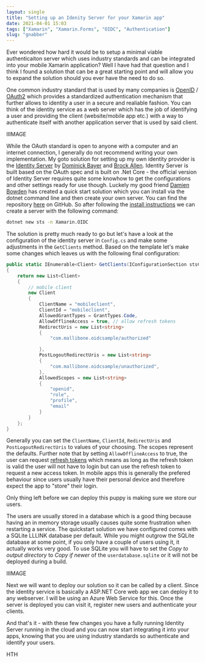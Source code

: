 ```yaml
---
layout: single
title: "Setting up an Idenity Server for your Xamarin app"
date: 2021-04-01 15:03
tags: ["Xamarin", "Xamarin.Forms", "OIDC", "Authentication"]
slug: "gnabber"
---
```




Ever wondered how hard it would be to setup a minimal viable authenticaiton server which uses industry standards and can be integrated into your mobile Xamarin application? Well I have had that question and I think I found a solution that can be a great starting point and will allow you to expand the solution should you ever have the need to do so.

One common industry standard that is used by many companies is [OpenID](https://openid.net/developers/specs/) / [OAuth2](https://tools.ietf.org/html/rfc6749) which provides a standardized authentication mechanism that further allows to identity a user in a secure and realiable fashion. You can think of the identity service as a web server which has the job of identifying a user and providing the client (website/mobile app etc.) with a way to authenticate itself with another application server that is used by said client.

IIIMAGE

While the OAuth standard is open to anyone with a computer and an internet connection, I generally do not recommend writing your own implementation. My goto solution for setting up my own identity provider is the [Identity Server](https://identityserver4.readthedocs.io/en/latest/) by [Dominick Bayer](https://twitter.com/leastprivilege) and [Brock Allen](https://twitter.com/BrockLAllen). Identity Server is built based on the OAuth spec and is built on .Net Core - the official version of Identity Server requires quite some knowhow to get the configurations and other settings ready for use though. Luckely my good friend [Damien Bowden](https://twitter.com/damien_bod) has created a quick start solution which you can install via the dotnet command line and then create your own server. You can find the repository [here](https://github.com/damienbod/IdentityServer4AspNetCoreIdentityTemplate) on GitHub. So after following the [install instructions](https://github.com/damienbod/IdentityServer4AspNetCoreIdentityTemplate#using-the-template) we can create a server with the following command:

```bash
dotnet new sts -n Xamarin.OIDC
```

The solution is pretty much ready to go but let's have a look at the configuration of the identity server in `Config.cs` and make some adjustments in the `GetClients`  method. Based on the template let's make some changes which leaves us with the following final configuration:

```c#
public static IEnumerable<Client> GetClients(IConfigurationSection stsConfig)
{
    return new List<Client>
    {
        // mobile client
        new Client
        {
            ClientName = "mobileclient",
            ClientId = "mobileclient",
            AllowedGrantTypes = GrantTypes.Code,
            AllowOfflineAccess = true, // allow refresh tokens
            RedirectUris = new List<string>
            {
                "com.mallibone.oidcsample/authorized"

            },
            PostLogoutRedirectUris = new List<string>
            {
                "com.mallibone.oidcsample/unauthorized",
            },
            AllowedScopes = new List<string>
            {
                "openid",
                "role",
                "profile",
                "email"
            }
        }
    };
}
```

Generally you can set the `ClientName`, `ClientId`, `RedirectUris` and `PostLogoutRedirectUris` to values of your choosing. The scopes represent the defaults. Further note that by setting `AllowOfflineAccess` to true, the user can request [refresh tokens](https://identityserver4.readthedocs.io/en/latest/topics/refresh_tokens.html) which means as long as the refresh token is valid the user will not have to login but can use the refresh token to request a new access token. In mobile apps this is generally the prefered behaviour since users usually have their personal device and therefore expect the app to "store" their login.

Only thing left before we can deploy this puppy is making sure we store our users.

The users are usually stored in a database which is a good thing because having an in memory storage usually causes quite some frustration when restarting a service. The quickstart solution we have configured comes with a SQLite LLLINK database per default. While you might outgrow the SQLite database at some point, if you only have a couple of users using it, it actually works very good. To use SQLite you will have to set the *Copy to output directory* to *Copy if newer* of the `userdatabase.sqlite` or it will not be deployed during a build.

IIIMAGE

Next we will want to deploy our solution so it can be called by a client. Since the identity service is basically a ASP.NET Core web app we can deploy it to any webserver. I will be using an Azure Web Service for this. Once the server is deployed you can visit it, register new users and authenticate your clients.

And that's it - with these few changes you have a fully running Identity Server running in the cloud and you can now start integrating it into your apps, knowing that you are using industry standards so authenticate and identify your users.

HTH

